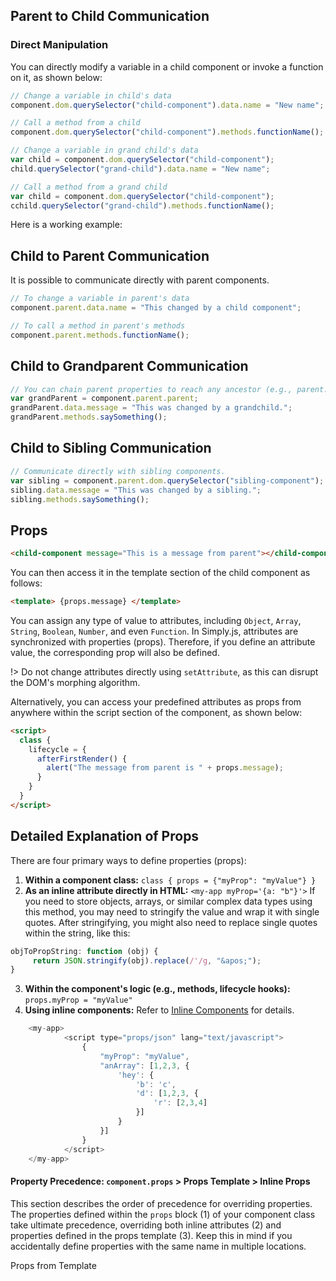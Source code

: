 ## Parent to Child Communication

### Direct Manipulation

You can directly modify a variable in a child component or invoke a function on it, as shown below:

```js
// Change a variable in child's data
component.dom.querySelector("child-component").data.name = "New name";

// Call a method from a child
component.dom.querySelector("child-component").methods.functionName();

// Change a variable in grand child's data
var child = component.dom.querySelector("child-component");
child.querySelector("grand-child").data.name = "New name";

// Call a method from a grand child
var child = component.dom.querySelector("child-component");
cchild.querySelector("grand-child").methods.functionName();
```

Here is a working example:
<repl-component id="4g6y3ikfl9ihlgb" download="true"></repl-component>

## Child to Parent Communication

It is possible to communicate directly with parent components.

```js
// To change a variable in parent's data
component.parent.data.name = "This changed by a child component";

// To call a method in parent's methods
component.parent.methods.functionName();
```

<repl-component id="n12menua0kfi0k7" download="true"></repl-component>

## Child to Grandparent Communication

```js
// You can chain parent properties to reach any ancestor (e.g., parent.parent.parent).
var grandParent = component.parent.parent;
grandParent.data.message = "This was changed by a grandchild.";
grandParent.methods.saySomething();
```

<repl-component id="v5owc8geudzz349" download="true"></repl-component>

## Child to Sibling Communication

```js
// Communicate directly with sibling components.
var sibling = component.parent.dom.querySelector("sibling-component");
sibling.data.message = "This was changed by a sibling.";
sibling.methods.saySomething();
```

<repl-component id="fgtv259ejp0bguh" download="true"></repl-component>

## Props

```html
<child-component message="This is a message from parent"></child-component>
```

You can then access it in the template section of the child component as follows:

```html
<template> {props.message} </template>
```

You can assign any type of value to attributes, including `Object`, `Array`, `String`, `Boolean`, `Number`, and even `Function`. In Simply.js, attributes are synchronized with properties (props). Therefore, if you define an attribute value, the corresponding prop will also be defined.

!> Do not change attributes directly using `setAttribute`, as this can disrupt the DOM's morphing algorithm.

Alternatively, you can access your predefined attributes as props from anywhere within the script section of the component, as shown below:

```html
<script>
  class {
    lifecycle = {
      afterFirstRender() {
        alert("The message from parent is " + props.message);
      }
    }
  }
</script>
```

## Detailed Explanation of Props

There are four primary ways to define properties (props):

1.  **Within a component class:**
    `class { props = {"myProp": "myValue"} }`
2.  **As an inline attribute directly in HTML:**
    `<my-app myProp='{a: "b"}'>`
    If you need to store objects, arrays, or similar complex data types using this method, you may need to stringify the value and wrap it with single quotes. After stringifying, you might also need to replace single quotes within the string, like this:

   ```js
   objToPropString: function (obj) {
        return JSON.stringify(obj).replace(/'/g, "&apos;");
   }
   ```

3.  **Within the component's logic (e.g., methods, lifecycle hooks):**
    `props.myProp = "myValue"`
4.  **Using inline components:**
    Refer to [Inline Components](docs/inline-components) for details.

```js
    <my-app>
			<script type="props/json" lang="text/javascript">
				{
					"myProp": "myValue",
					"anArray": [1,2,3, {
						'hey': {
							'b': 'c',
							'd': [1,2,3, {
								'r': [2,3,4]
							}]
						}
					}]
				}
			</script>
    </my-app>
```

#### Property Precedence: `component.props` > Props Template > Inline Props

This section describes the order of precedence for overriding properties. The properties defined within the `props` block (1) of your component class take ultimate precedence, overriding both inline attributes (2) and properties defined in the props template (3). Keep this in mind if you accidentally define properties with the same name in multiple locations.

Props from Template
<repl-component id="mz6b2i2zj96fm8q" download="true"></repl-component>
